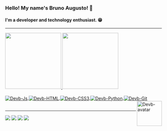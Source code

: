 ### Hello! My name's Bruno Augusto! 👋
#### I'm a developer and technology enthusiast. 😁
<hr>

<div>
  <a href="https://github.com/devbdallagnol">
  <img height="180em" src="https://github-readme-stats.vercel.app/api?username=devbdallagnol&show_icons=true&theme=codeSTACKr&include_all_commits=true&count_private=true"/>
  <img height="180em" src="https://github-readme-stats.vercel.app/api/top-langs/?username=devbdallagnol&layout=compact&langs_count=7&theme=codeSTACKr"/>
</div>

<div style="display: inline_block"><br>
  <img align="center" alt="Devb-Js"  src="https://img.shields.io/badge/JavaScript-F7DF1E?style=for-the-badge&logo=javascript&logoColor=black">
  <img align="center" alt="Devb-HTML"  src="https://img.shields.io/badge/HTML5-E34F26?style=for-the-badge&logo=html5&logoColor=white">
  <img align="center" alt="Devb-CSS3" src="https://img.shields.io/badge/CSS3-1572B6?style=for-the-badge&logo=css3&logoColor=white">
  <img align="center" alt="Devb-Python" src="https://img.shields.io/badge/Python-14354C?style=for-the-badge&logo=python&logoColor=white">
  <img align="center" alt="Devb-Git" src="https://img.shields.io/badge/Git-E34F26?style=for-the-badge&logo=git&logoColor=white">
  <img align="right"  alt="Devb-avatar" height="80" width="80" src="https://64.media.tumblr.com/c15043e42aa025aed04c54c270d1d9ee/tumblr_mxtkh38zcK1r358cyo1_400.gifv">
</div>
<br>  
<hr>
  
<div> 
  
  <a href="https://www.instagram.com/brunoabd/" target="_blank"><img src="https://img.shields.io/badge/-Instagram-%23E4405F?style=for-the-badge&logo=instagram&logoColor=white" target="_blank"></a>
 	<a href="mailto:bruno.agnol@hotmail.com" target="_blank"><img src="https://img.shields.io/badge/Hotmail-007CFF?style=for-the-badge&logo=hotmail&logoColor=white" target="_blank"></a>
 <a href="https://discord.gg/f8EXvCtV" target="_blank"><img src="https://img.shields.io/badge/Discord-7289DA?style=for-the-badge&logo=discord&logoColor=white" target="_blank"></a> 
  <a href="https://www.linkedin.com/in/bruno-a-b-dall-agnol-0b4920121/" target="_blank"><img src="https://img.shields.io/badge/-LinkedIn-%230077B5?style=for-the-badge&logo=linkedin&logoColor=white" target="_blank"></a> 
 
  
 
</div>
